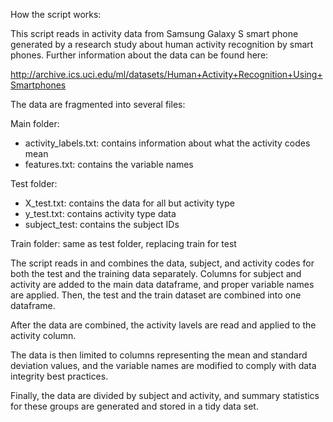 How the script works: 

This script reads in activity data from Samsung Galaxy S smart phone generated 
by a research study about human activity recognition by smart phones. Further
information about the data can be found here:

http://archive.ics.uci.edu/ml/datasets/Human+Activity+Recognition+Using+Smartphones

The data are fragmented into several files:

Main folder:
- activity_labels.txt: contains information about what the activity codes mean
- features.txt: contains the variable names

Test folder:
- X_test.txt: contains the data for all but activity type
- y_test.txt: contains activity type data
- subject_test: contains the subject IDs

Train folder: same as test folder, replacing train for test

The script reads in and combines the data, subject, and activity codes for 
both the test and the training data separately. Columns for subject and activity
are added to the main data dataframe, and proper variable names are applied. 
Then, the test and the train dataset are combined into one dataframe. 

After the data are combined, the activity lavels are read and applied to the 
activity column.

The data is then limited to columns representing the mean and standard deviation 
values, and the variable names are modified to comply with data integrity best
practices. 

Finally, the data are divided by subject and activity, and summary statistics
for these groups are generated and stored in a tidy data set. 